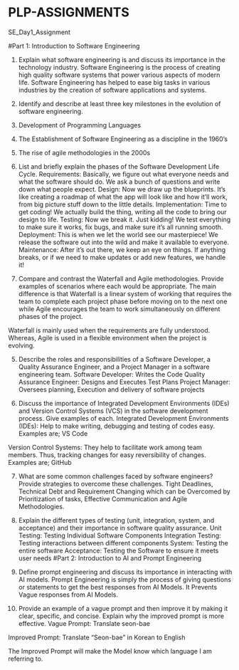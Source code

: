 # PLP-ASSIGNMENTS

SE_Day1_Assignment

#Part 1: Introduction to Software Engineering


1.	Explain what software engineering is and discuss its importance in the technology industry. 
Software Engineering is the process of creating high quality software systems that power various aspects of modern life. Software Engineering has helped to ease big tasks in various industries by the creation of software applications and systems. 


2.	Identify and describe at least three key milestones in the evolution of software engineering. 
1. Development of Programming Languages
2. The Establishment of Software Engineering as a discipline in the 1960’s
3. The rise of agile methodologies in the 2000s 


3.	List and briefly explain the phases of the Software Development Life Cycle.
   Requirements: Basically, we figure out what everyone needs and what the software should do. We ask a bunch of questions and write down what people expect.
   Design: Now we draw up the blueprints. It’s like creating a roadmap of what the app will look like and how it’ll work, from big picture stuff down to the little details.
   Implementation: Time to get coding! We actually build the thing, writing all the code to bring our design to life.
   Testing: Now we break it. Just kidding! We test everything to make sure it works, fix bugs, and make sure it’s all running smooth.
   Deployment: This is when we let the world see our masterpiece! We release the software out into the wild and make it available to everyone.
   Maintenance: After it’s out there, we keep an eye on things. If anything breaks, or if we need to make updates or add new features, we handle it!


4.	Compare and contrast the Waterfall and Agile methodologies. Provide examples of scenarios where each would be appropriate.
The main difference is that Waterfall is a linear system of working that requires the team to complete each project phase before moving on to the next one while Agile encourages the team to work simultaneously on different phases of the project.

Waterfall is mainly used when the requirements are fully understood. Whereas, Agile is used in a flexible environment when the project is evolving.

5.	Describe the roles and responsibilities of a Software Developer, a Quality Assurance Engineer, and a Project Manager in a software engineering team.
Software Developer: Writes the Code
Quality Assurance Engineer: Designs and Executes Test Plans
Project Manager: Oversees planning, Execution and delivery of software projects

6.	Discuss the importance of Integrated Development Environments (IDEs) and Version Control Systems (VCS) in the software development process. Give examples of each.
Integrated Development Environments (IDEs): Help to make writing, debugging and testing of codes easy. Examples are; VS Code

Version Control Systems: They help to facilitate work among team members. Thus, tracking changes for easy reversibility of changes. Examples are; GitHub

7.	What are some common challenges faced by software engineers? Provide strategies to overcome these challenges.
Tight Deadlines, Technical Debt and Requirement Changing which can be Overcomed by Prioritization of tasks, Effective Communication and Agile Methodologies.


8.	Explain the different types of testing (unit, integration, system, and acceptance) and their importance in software quality assurance.
Unit Testing: Testing Individual Software Components
Integration Testing: Testing interactions between different components
System: Testing the entire software
Acceptance: Testing the Software to ensure it meets user needs
#Part 2: Introduction to AI and Prompt Engineering


1.	Define prompt engineering and discuss its importance in interacting with AI models.
Prompt Engineering is simply the process of giving questions or statements to get the best responses from AI Models. It Prevents Vague responses from AI Models. 


2.	Provide an example of a vague prompt and then improve it by making it clear, specific, and concise. Explain why the improved prompt is more effective.
Vague Prompt: Translate seon-bae

Improved Prompt: Translate “Seon-bae” in Korean to English

The Improved Prompt will make the Model know which language I am referring to.
